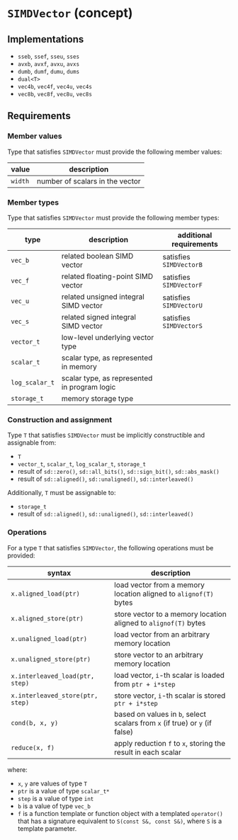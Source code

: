 # `SIMDVector` (concept)

## Implementations

* `sseb`, `ssef`, `sseu`, `sses`
* `avxb`, `avxf`, `avxu`, `avxs`
* `dumb`, `dumf`, `dumu`, `dums`
* `dual<T>`
* `vec4b`, `vec4f`, `vec4u`, `vec4s`
* `vec8b`, `vec8f`, `vec8u`, `vec8s`

## Requirements

### Member values

Type that satisfies `SIMDVector` must provide the following member values:

value   | description
--------|---------------------------------
`width` | number of scalars in the vector

### Member types

Type that satisfies `SIMDVector` must provide the following member types:

type           | description                                  | additional requirements
---------------|----------------------------------------------|-------------------------
`vec_b`        | related boolean SIMD vector                  | satisfies `SIMDVectorB`
`vec_f`        | related floating-point SIMD vector           | satisfies `SIMDVectorF`
`vec_u`        | related unsigned integral SIMD vector        | satisfies `SIMDVectorU`
`vec_s`        | related signed integral SIMD vector          | satisfies `SIMDVectorS`
`vector_t`     | low-level underlying vector type             |
`scalar_t`     | scalar type, as represented in memory        |
`log_scalar_t` | scalar type, as represented in program logic |
`storage_t`    | memory storage type                          |

### Construction and assignment

Type `T` that satisfies `SIMDVector` must be implicitly constructible and assignable from:
* `T`
* `vector_t`, `scalar_t`, `log_scalar_t`, `storage_t`
* result of `sd::zero()`, `sd::all_bits()`, `sd::sign_bit()`, `sd::abs_mask()`
* result of `sd::aligned()`, `sd::unaligned()`, `sd::interleaved()`

Additionally, `T` must be assignable to:
* `storage_t`
* result of `sd::aligned()`, `sd::unaligned()`, `sd::interleaved()`

### Operations

For a type `T` that satisfies `SIMDVector`, the following operations must be provided:

syntax                           | description
---------------------------------|-----------------------------------------------------------------------------
`x.aligned_load(ptr)`            | load vector from a memory location aligned to `alignof(T)` bytes
`x.aligned_store(ptr)`           | store vector to a memory location aligned to `alignof(T)` bytes
`x.unaligned_load(ptr)`          | load vector from an arbitrary memory location
`x.unaligned_store(ptr)`         | store vector to an arbitrary memory location
`x.interleaved_load(ptr, step)`  | load vector, `i`-th scalar is loaded from `ptr + i*step`
`x.interleaved_store(ptr, step)` | store vector, `i`-th scalar is stored `ptr + i*step`
`cond(b, x, y)`                  | based on values in `b`, select scalars from `x` (if true) or `y` (if false)
`reduce(x, f)`                   | apply reduction `f` to `x`, storing the result in each scalar

where:
* `x`, `y` are values of type `T`
* `ptr` is a value of type `scalar_t*`
* `step` is a value of type `int`
* `b` is a value of type `vec_b`
* `f` is a function template or function object with a templated `operator()` that has a signature equivalent to `S(const S&, const S&)`, where `S` is a template parameter.


